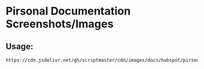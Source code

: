 # Pirsonal Documentation Screenshots/Images

## Usage:

```
https://cdn.jsdelivr.net/gh/scriptmaster/cdn/images/docs/hubspot/pirsonal/image1.png
```
